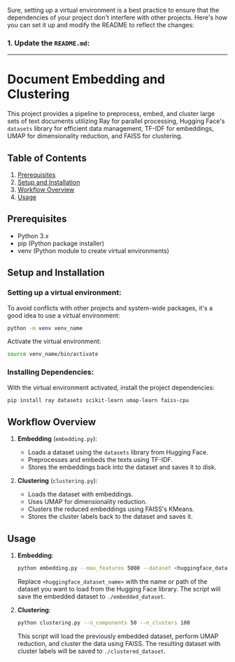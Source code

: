 Sure, setting up a virtual environment is a best practice to ensure that the dependencies of your project don't interfere with other projects. Here's how you can set it up and modify the README to reflect the changes:

### 1. Update the `README.md`:

---

# Document Embedding and Clustering

This project provides a pipeline to preprocess, embed, and cluster large sets of text documents utilizing Ray for parallel processing, Hugging Face's `datasets` library for efficient data management, TF-IDF for embeddings, UMAP for dimensionality reduction, and FAISS for clustering.

## Table of Contents

1. [Prerequisites](#prerequisites)
2. [Setup and Installation](#setup-and-installation)
3. [Workflow Overview](#workflow-overview)
4. [Usage](#usage)

## Prerequisites

- Python 3.x
- pip (Python package installer)
- venv (Python module to create virtual environments)

## Setup and Installation

### Setting up a virtual environment:
To avoid conflicts with other projects and system-wide packages, it's a good idea to use a virtual environment:

```bash
python -m venv venv_name
```

Activate the virtual environment:

```bash
source venv_name/bin/activate
```

### Installing Dependencies:
With the virtual environment activated, install the project dependencies:

```bash
pip install ray datasets scikit-learn umap-learn faiss-cpu
```

## Workflow Overview

1. **Embedding** (`embedding.py`):
    - Loads a dataset using the `datasets` library from Hugging Face.
    - Preprocesses and embeds the texts using TF-IDF.
    - Stores the embeddings back into the dataset and saves it to disk.

2. **Clustering** (`clustering.py`):
    - Loads the dataset with embeddings.
    - Uses UMAP for dimensionality reduction.
    - Clusters the reduced embeddings using FAISS's KMeans.
    - Stores the cluster labels back to the dataset and saves it.

## Usage

1. **Embedding**:
   
   ```bash
   python embedding.py --max_features 5000 --dataset <huggingface_dataset_name>
   ```

   Replace `<huggingface_dataset_name>` with the name or path of the dataset you want to load from the Hugging Face library. The script will save the embedded dataset to `./embedded_dataset`.

2. **Clustering**:

   ```bash
   python clustering.py --n_components 50 --n_clusters 100
   ```

   This script will load the previously embedded dataset, perform UMAP reduction, and cluster the data using FAISS. The resulting dataset with cluster labels will be saved to `./clustered_dataset`.
